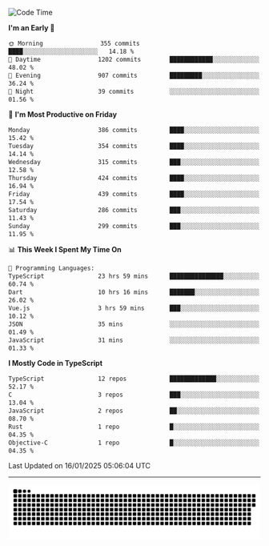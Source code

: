 <!--
<picture>
  <source
    srcset="https://github-readme-stats.vercel.app/api?username=kevinxft&show_icons=true&theme=dark"
    media="(prefers-color-scheme: dark)"
  />
  <source
    srcset="https://github-readme-stats.vercel.app/api?username=kevinxft&show_icons=true"
    media="(prefers-color-scheme: light), (prefers-color-scheme: no-preference)"
  />
  <img src="https://github-readme-stats.vercel.app/api?username=kevinxft&show_icons=true" />
</picture>
-->

<!--START_SECTION:waka-->
![Code Time](http://img.shields.io/badge/Code%20Time-3%2C036%20hrs%207%20mins-blue)

**I'm an Early 🐤** 

```text
🌞 Morning                355 commits         ████░░░░░░░░░░░░░░░░░░░░░   14.18 % 
🌆 Daytime                1202 commits        ████████████░░░░░░░░░░░░░   48.02 % 
🌃 Evening                907 commits         █████████░░░░░░░░░░░░░░░░   36.24 % 
🌙 Night                  39 commits          ░░░░░░░░░░░░░░░░░░░░░░░░░   01.56 % 
```
📅 **I'm Most Productive on Friday** 

```text
Monday                   386 commits         ████░░░░░░░░░░░░░░░░░░░░░   15.42 % 
Tuesday                  354 commits         ████░░░░░░░░░░░░░░░░░░░░░   14.14 % 
Wednesday                315 commits         ███░░░░░░░░░░░░░░░░░░░░░░   12.58 % 
Thursday                 424 commits         ████░░░░░░░░░░░░░░░░░░░░░   16.94 % 
Friday                   439 commits         ████░░░░░░░░░░░░░░░░░░░░░   17.54 % 
Saturday                 286 commits         ███░░░░░░░░░░░░░░░░░░░░░░   11.43 % 
Sunday                   299 commits         ███░░░░░░░░░░░░░░░░░░░░░░   11.95 % 
```


📊 **This Week I Spent My Time On** 

```text
💬 Programming Languages: 
TypeScript               23 hrs 59 mins      ███████████████░░░░░░░░░░   60.74 % 
Dart                     10 hrs 16 mins      ███████░░░░░░░░░░░░░░░░░░   26.02 % 
Vue.js                   3 hrs 59 mins       ███░░░░░░░░░░░░░░░░░░░░░░   10.12 % 
JSON                     35 mins             ░░░░░░░░░░░░░░░░░░░░░░░░░   01.49 % 
JavaScript               31 mins             ░░░░░░░░░░░░░░░░░░░░░░░░░   01.33 % 
```

**I Mostly Code in TypeScript** 

```text
TypeScript               12 repos            █████████████░░░░░░░░░░░░   52.17 % 
C                        3 repos             ███░░░░░░░░░░░░░░░░░░░░░░   13.04 % 
JavaScript               2 repos             ██░░░░░░░░░░░░░░░░░░░░░░░   08.70 % 
Rust                     1 repo              █░░░░░░░░░░░░░░░░░░░░░░░░   04.35 % 
Objective-C              1 repo              █░░░░░░░░░░░░░░░░░░░░░░░░   04.35 % 
```




 Last Updated on 16/01/2025 05:06:04 UTC
<!--END_SECTION:waka-->

---

<picture>
  <source media="(prefers-color-scheme: dark)" srcset="https://raw.githubusercontent.com/kevinxft/kevinxft/output/github-contribution-grid-snake-dark.svg">
  <source media="(prefers-color-scheme: light)" srcset="https://raw.githubusercontent.com/kevinxft/kevinxft/output/github-contribution-grid-snake.svg">
  <img alt="github contribution grid snake animation" src="https://raw.githubusercontent.com/kevinxft/kevinxft/output/github-contribution-grid-snake.svg">
</picture>